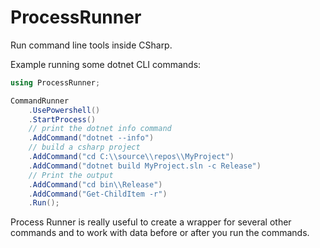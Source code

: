 # ProcessRunner

Run command line tools inside CSharp.

Example running some dotnet CLI commands:

```csharp
using ProcessRunner;

CommandRunner
    .UsePowershell() 
    .StartProcess()
    // print the dotnet info command
    .AddCommand("dotnet --info")
    // build a csharp project
    .AddCommand("cd C:\\source\\repos\\MyProject")
    .AddCommand("dotnet build MyProject.sln -c Release")
    // Print the output
    .AddCommand("cd bin\\Release")
    .AddCommand("Get-ChildItem -r")
    .Run();
```

Process Runner is really useful to create a wrapper for several other 
commands and to work with data before or after you run the commands.